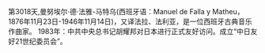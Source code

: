 第3018天,曼努埃尔·德·法雅-马特乌(西班牙语：Manuel de Falla y Matheu，1876年11月23日-1946年11月14日)，又译法拉、法利亚，是一位西班牙古典音乐作曲家。
1983年：中共中央总书记胡耀邦对日本进行正式友好访问。成立“中日友好21世纪委员会”。
